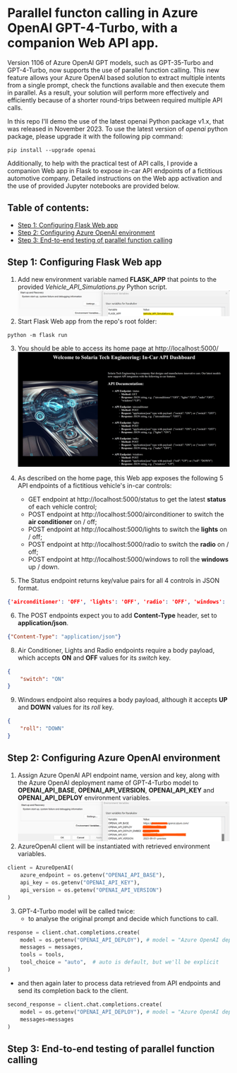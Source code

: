 # Parallel functon calling in Azure OpenAI GPT-4-Turbo, with a companion Web API app.

Version 1106 of Azure OpenAI GPT models, such as GPT-35-Turbo and GPT-4-Turbo, now supports the use of parallel function calling. This new feature allows your Azure OpenAI based solution to extract multiple intents from a single prompt, check the functions available and then execute them in parallel. As a result, your solution will perform more effectively and efficiently because of a shorter round-trips between required multiple API calls.

In this repo I'll demo the use of the latest openai Python package v1.x, that was released in November 2023. To use the latest version of *openai* python package, please upgrade it with the following pip command:
```
pip install --upgrade openai
```

Additionally, to help with the practical test of API calls, I provide a companion Web app in Flask to expose in-car API endpoints of a fictitious automotive company. Detailed instructions on the Web app activation and the use of provided Jupyter notebooks are provided below.

## Table of contents:
- [Step 1: Configuring Flask Web app](https://github.com/LazaUK/AOAI-ParallelFunctionCalling-SDKv1#step-1-configuring-flask-web-app)
- [Step 2: Configuring Azure OpenAI environment](https://github.com/LazaUK/AOAI-ParallelFunctionCalling-SDKv1#step-2-configuring-azure-openai-environment)
- [Step 3: End-to-end testing of parallel function calling]()

## Step 1: Configuring Flask Web app
1. Add new environment variable named **FLASK_APP** that points to the provided *Vehicle_API_Simulations.py* Python script.
![screenshot_1.1_environment](images/step1_flask_env.png)
2. Start Flask Web app from the repo's root folder:
```
python -m flask run
```
3. You should be able to access its home page at http://localhost:5000/
![screenshot_1.2_webapp](images/step1_flask_app.png)
4. As described on the home page, this Web app exposes the following 5 API endpoints of a fictitious vehicle's in-car controls:
   - GET endpoint at http://localhost:5000/status to get the latest **status** of each vehicle control;
   - POST endpoint at http://localhost:5000/airconditioner to switch the **air conditioner** on / off;
   - POST endpoint at http://localhost:5000/lights to switch the **lights** on / off;
   - POST endpoint at http://localhost:5000/radio to switch the **radio** on / off;
   - POST endpoint at http://localhost:5000/windows to roll the **windows** up / down.

5. The Status endpoint returns key/value pairs for all 4 controls in JSON format.
``` JSON
{'airconditioner': 'OFF', 'lights': 'OFF', 'radio': 'OFF', 'windows': 'DOWN'}
```
6. The POST endpoints expect you to add **Content-Type** header, set to **application/json**.
``` JSON
{"Content-Type": "application/json"}
```
8. Air Conditioner, Lights and Radio endpoints require a body payload, which accepts **ON** and **OFF** values for its *switch* key.
``` JSON
{
    "switch": "ON"
}
```
9. Windows endpoint also requires a body payload, although it accepts **UP** and **DOWN** values for its *roll* key. 
``` JSON
{
    "roll": "DOWN"
}
```

## Step 2: Configuring Azure OpenAI environment
1. Assign Azure OpenAI API endpoint name, version and key, along with the Azure OpenAI deployment name of GPT-4-Turbo model to **OPENAI_API_BASE**, **OPENAI_API_VERSION**, **OPENAI_API_KEY** and **OPENAI_API_DEPLOY** environment variables.
![screenshot_2.1_environment](images/step2_aoai_env.png)
2. AzureOpenAI client will be instantiated with retrieved environment variables.
``` Python
client = AzureOpenAI(
    azure_endpoint = os.getenv("OPENAI_API_BASE"),
    api_key = os.getenv("OPENAI_API_KEY"),
    api_version = os.getenv("OPENAI_API_VERSION")
)
```
3. GPT-4-Turbo model will be called twice:
   - to analyse the original prompt and decide which functions to call.
``` Python
response = client.chat.completions.create(
    model = os.getenv("OPENAI_API_DEPLOY"), # model = "Azure OpenAI deployment name".
    messages = messages,
    tools = tools,
    tool_choice = "auto",  # auto is default, but we'll be explicit
)
```
   - and then again later to process data retrieved from API endpoints and send its completion back to the client.
``` Python
second_response = client.chat.completions.create(
    model = os.getenv("OPENAI_API_DEPLOY"), # model = "Azure OpenAI deployment name".
    messages=messages
)
```

## Step 3: End-to-end testing of parallel function calling
